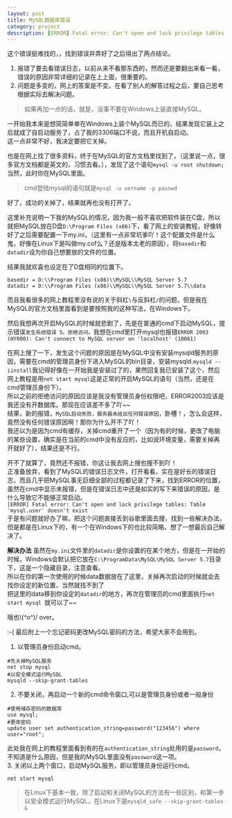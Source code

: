 ```yaml
---
layout: post
title: MySQL数据库错误
category: project
description: [ERROR] Fatal error: Can't open and lock privilege tables: Table 'mysql.user' doesn't exist
---
```



这个错误挺难找的，，找到错误并弄好了之后得出了两点结论。
1. 报错了要去看错误日志，以前从来不看那东西的，然而还是要翻出来看一看，错误的原因非常详细的记录在上上面，很重要的。
2. 问题是多变的，网上的答案是不变。在看了别人的解答过程之后，要自己思考根据实际去解决问题。

>如果再加一点的话，就是，没事不要在Windows上装直接MySQL。

一开始我本来是想简简单单在Windows上装个MySQL而已的，结果发现它装上之后就成了自启动服务了，占了我的3306端口不说，而且开机自启动。   
这一点非常不好，我决定要把它关掉。  

也是在网上找了很多资料，终于在MySQL的官方文档里找到了，（这里说一点，很多官方文档都是英文的，习惯去看。），发现了这个语句`mysql -u root shutdown;`当然，此时你在MySQL里面。  
>cmd登陆mysql的语句就是`mysql -u uername -p passwd`  

好了，成功的关掉了，结果就再也没有打开了。  

这里补充说明一下我的MySQL的情况，因为我一般不喜欢把软件装在C盘，所以就把MySQL放在D盘`D:\Program Files (x86)`下，看了网上的安装教程，好像转好了之后需要配置一下my.ini，（这里有一点非常坑爹吖！这个配置文件是什么鬼，好像在Linux下是叫做my.cof么？还是版本太老的原因），将`basedir`和`datadir`设为你自己想要放的文件的位置。  

结果我就欢喜也设定在了D盘相同的位置下。  
```shell
basedir = D:\\Program Files (x86)\\MySQL\\MySQL Server 5.7
datadir = D:\\Program Files (x86)\\MySQL\\MySQL Server 5.7\\data
```
而且我看很多的网上教程里没有说的关于斜杠`\`与反斜杠`/`的问题，但是我在MySQL的官方文档里面看到是要按照我的这种写法，在Windows下。  

然后我想再次开启MySQL的时候就悲剧了，先是在普通的cmd下启动MySQL，提示错误`发生系统错误 5。拒绝访问。`我想在cmd里打开mysql也报错`ERROR 2003 (HY000): Can't connect to MySQL server on 'localhost' (10061)`  

在网上搜了一下，发生这个问题的原因是在MySQL中没有安装mysqld服务的原因，需要在cmd的管理员身份下进入MySQL的bin目录，安装mysqld.`mysqld --iinstall`我记得好像在一开始我是安装过了的，果然回复我已安装了这个，然后网上教程是用`net start mysql`这是正常的开启MySQL的语句（当然，还是在cmd管理员身份下）。  
所以之前的拒绝访问的原因应该是我没有管理员身份权限吧，ERROR2003应该是我还没有开数据库。那现在应该差不多了吖~~  
结果，新的报错，`MySQL启动失败，服务器未给出任何错误原因`，卧槽！，怎么会这样，竟然没有任何错误原因啊！那你为什么开不了吖！  
我还以为是因为cmd有缓存，关掉cmd重开了一个（因为有的时候，更改了电脑的某些设置，确实是在当前的cmd中没有反应的，比如说环境变量，需要关掉再开就好了），结果还是不行。  

开不了就算了，竟然还不报错，你这让我去网上搜也搜不到吖！  
正准备放弃，看到了MySQL的错误日志文件，打开看看。实在是好长的错误日志，而且几乎把MySQL事无巨细全部的过程都记录了下来，找到ERROR的位置，虽然在cmd中显示未报错，但是在错误日志中还是如实的写下来错误的原因，是什么导致它不能够正常启动。  
`[ERROR] Fatal error: Can't open and lock privilege tables: Table 'mysql.user' doesn't exist`  
于是有问题就好办了嘛，把这个问题直接丢到谷歌里面去搜，找到一些解决办法，但是都是在Linux下的，有一个在Windows下的也比较简略，想了一想最后自己解决了。

**解决办法**
虽然在`my.ini`文件里的`datadir`是你设置的在某个地方，但是在一开始的时候，Windows会默认把它放在`C:\ProgramData\MySQL\MySQL Server 5.7`目录下，这是一个隐藏目录，注意查看。  
所以在你的第一次使用的时候data数据放在了这里，关掉再次启动的时候就会去找你设定的新位置，当然就找不到了  
把这里的data移到你设定的`datadir`的地方，再次在管理员的cmd里面执行`net start mysql `就可以了~~

哦也\\(\^o\^)/ over。


:-(
最后附上一个忘记密码更改MySQL密码的方法，希望大家不会用到。
1. 以管理员身份启动cmd。
```
#先关掉MySQL服务
net stop mysql
#以安全模式运行MySQL
mysqld --skip-grant-tables  
```
2. 不要关闭，再启动一个新的cmd命令窗口,可以是管理员身份或者一般身份
```
#使用储存密码的数据库
use mysql;
#更改密码
update user set authentication_string=password("123456") where user="root";  
```
此处我在网上的教程里面看到有的在`authentication_string`处用的是`password`，不知道是什么原因，但是我的MySQL里面没有`password`这一项。  
3. 关闭以上两个窗口，启动MySQL服务，即以管理员身份运行cmd。
```
net start mysql
```

>在Linux下基本一致，除了启动和关闭MySQL的方法有一些区别，和第一步以安全模式运行MySQL，在Linux下是`mysqld_safe --skip-grant-tables &  `

